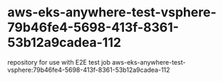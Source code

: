 # aws-eks-anywhere-test-vsphere-79b46fe4-5698-413f-8361-53b12a9cadea-112
repository for use with E2E test job aws-eks-anywhere-test-vsphere:79b46fe4-5698-413f-8361-53b12a9cadea-112
